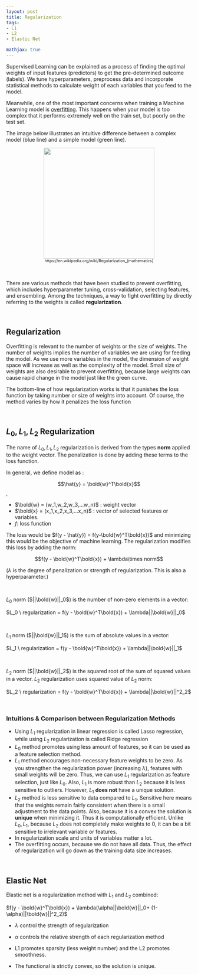 ```yaml
---
layout: post
title: Regularization
tags:
- L1
- L2
- Elastic Net

mathjax: true
---
```


Supervised Learning can be explained as a process of finding the optimal weights of input features (predictors) to get the pre-determined outcome (labels). We tune hyperparameters, preprocess data and incorporate statistical methods to calculate weight of each variables that you feed to the model. 

Meanwhile, one of the most important concerns when training a Machine Learning model is [overfitting](https://agdal1125.github.io/2019/09/19/Bias-Variance-Tradeoff.html). This happens when your model is too complex that it performs extremely well on the train set, but poorly on the test set.

The image below illustrates an intuitive difference between a complex model (blue line) and a simple model (green line). 

<figure align="center">
  <img src="https://upload.wikimedia.org/wikipedia/commons/thumb/1/19/Overfitting.svg/1200px-Overfitting.svg.png" width="300" height="300">
  <figcaption style="font-size: 8pt; text-align: center;">https://en.wikipedia.org/wiki/Regularization_(mathematics)</figcaption>
</figure>

<br>

There are various methods that have been studied to prevent overfitting, which includes hyperparameter tuning, cross-validation, selecting features, and ensembling. Among the techniques, a way to fight overfitting by directly referring to the weights is called **regularization**. 

<br>

## Regularization

Overfitting is relevant to the number of weights or the size of weights. The number of weights implies the number of variables we are using for feeding the model. As we use more variables in the model, the dimension of weight space will increase as well as the complexity of the model. Small size of weights are also desirable to prevent overfitting, because large weights can cause rapid change in the model just like the green curve. 

The bottom-line of how regularization works is that it punishes the loss function by taking number or size of weights into account. Of course, the method varies by how it penalizes the loss function

<br>

## $L_0, L_1, L_2$ Regularization

The name of $L_0, L_1, L_2$ regularization is derived from the types **norm** applied to the weight vector. The penalization is done by adding these terms to the loss function. 

In general, we define model as :

 $$\hat{y} = \bold{w}^T\bold{x}$$, 

- $\bold{w} = (w_1,w_2,w_3,...w_n)$ : weight vector 
- $\bold{x} = (x_1,x_2,x_3,...x_n)$ : vector of selected features or variables.
-  $f$: loss function

The loss would be $f(y - \hat{y}) = f(y-\bold{w}^T\bold{x})$ and minimizing this  would be the objective of machine learning. The regularization modifies this loss by adding the norm: 

$$f(y - \bold{w}^T\bold{x}) + \lambda\times norm$$ 

 ($\lambda$ is the degree of penalization or strength of regularization. This is also a hyperparameter.)

<br>

$L_0$ norm​ ($||\bold{w}||_0$) is the number of non-zero elements in a vector:

$L_0 \ regularization = f(y - \bold{w}^T\bold{x}) + \lambda||\bold{w}||_0$

<br>

$L_1$ norm ($||\bold{w}||_1$) is the sum of absolute values in a vector:

$L_1 \ regularization = f(y - \bold{w}^T\bold{x}) + \lambda||\bold{w}||_1$

<br>

$L_2$ norm ($||\bold{w}||_2$) is the squared root of the sum of squared values in a vector. $L_2$ regularization uses squared value of $L_2$ norm:

$L_2 \ regularization = f(y - \bold{w}^T\bold{x}) + \lambda||\bold{w}||^2_2$

<br>

### Intuitions & Comparison between Regularization Methods

- Using $L_1$ regularization in linear regression is called Lasso regression, while using $L_2$ regularization is called Ridge regression
- $L_0$ method promotes using less amount of features, so it can be used as a feature selection method.
- $L_1$ method encourages non-necessary feature weights to be zero. As you strengthen the regularization power (increasing $\lambda$), features with small weights will be zero. Thus, we can use $L_1$ regularization as feature selection, just like $L_0$. Also, $L_1$ is more robust than $L_2$ because it is less sensitive to outliers. However, $L_1$ **does not** have a unique solution. 
- $L_2$ method is less sensitive to data compared to $L_1$. Sensitive here means that the weights remain fairly consistent when there is a small adjustment to the data points. Also, because it is a convex the solution is **unique** when minimizing it. Thus it is computationally efficient. Unlike $L_0, L_1$, because $L_2$ does not completely make weights to 0, it can be a bit sensitive to irrelevant variable or features.
-  In regularization scale and units of variables matter a lot. 
- The overfitting occurs, because we do not have all data. Thus, the effect of regularization will go down as the training data size increases.

<br>

## Elastic Net

Elastic net is a regularization method with $L_1$ and $L_2$ combined:

$f(y - \bold{w}^T\bold{x}) + \lambda(\alpha||\bold{w}||_0+ (1-\alpha)||\bold{w}||^2_2)$

- $\lambda$ control the strength of regularization

- $\alpha$ controls the relative strength of each regularization method
- L1 promotes sparsity (less weight number) and the L2 promotes smoothness.
- The functional is strictly convex, so the solution is unique.

<br>


